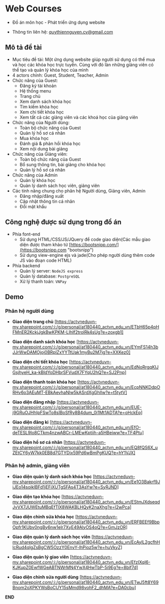 # Web Courses
- Đồ án môn học - Phát triển ứng dụng website

- Thông tin liên hệ: quythiennguyen.cv@gmail.com

## Mô tả đề tài
- Mục tiêu đề tài: Một ứng dụng website giúp người sử dụng có thể mua và học các khóa học trực tuyến. Cùng với đó làn những giảng viên có thể tạo và quản lý khóa học của mình
- 4 actors chính: Guest, Student, Teacher, Admin
- Chức năng của Guest:
    - Đăng ký tài khoản
    - Hệ thống menu
    - Trang chủ
    - Xem danh sách khóa học
    - Tìm kiếm khóa học
    - Xem chi tiết khóa học
    - Xem tất cả các giảng viên và các khoá học của giảng viên 
- Chức năng của Người dùng:
    - Toàn bộ chức năng của Guest
    - Quản lý hồ sơ cá nhân
    - Mua khóa học
    - Đánh giá & phản hồi khóa học
    - Xem nội dung bài giảng
- Chức năng của Giảng viên:
    - Toàn bộ chức năng của Guest
    - Bổ sung thông tin, bài giảng cho khóa học
    - Quản lý hồ sơ cá nhân
- Chức năng của Admin
    - Quản lý khóa học
    - Quản lý danh sách học viên, giảng viên
- Các tính năng chung cho phân hệ Người dùng, Giảng viên, Admin
    - Đăng nhập/đăng xuất
    - Cập nhật thông tin cá nhân
    - Đổi mật khẩu

## Công nghệ được sử dụng trong đồ án
- Phía font-end
    - Sử dụng HTML/CSS/JS/JQuery để code giao diện(Các mẫu giao diện được tham khảo từ [https://bootsnipp.com/](https://bootsnipp.com
    "bootsnipp")
    - Sử dụng view-engine ejs và jade(Cho phép người dùng thêm code JS vào đoạn code HTML) 
- Phía backend
    - Quản lý server: `NodeJS express`
    - Quản lý database: `PostgreSQL`
    - Xử lý thanh toán: `VNPay` 

## **Demo**
### Phân hệ người dùng
- **Giao diện trang chủ**
    [https://actvneduvn-my.sharepoint.com/:i:/g/personal/at180440_actvn_edu_vn/ETbH65p4pHFMnER2KckjJgkBwKPKM-LIhIf2trolRk4sUg?e=zoxgb1]


- **Giao diện danh sách khóa học**
    [https://actvneduvn-my.sharepoint.com/:i:/g/personal/at180440_actvn_edu_vn/EYmFS14h3bJJrWwDAMOjoj0BRplZxYYTtUak1myBu2M7jg?e=XXKez0]

- **Giao diện chi tiết khóa học**
    [https://actvneduvn-my.sharepoint.com/:i:/g/personal/at180440_actvn_edu_vn/EdNoRrgqKIJGsjhyeH_ka-kBldYoDHbrSFVudX7FYqU2hQ?e=SJ2Pnp]

- **Giao diện thanh toán khóa học**
    [https://actvneduvn-my.sharepoint.com/:i:/g/personal/at180440_actvn_edu_vn/EcpNNKDdpORHv6o3AEuMT-EBkAevhaNlw5kASrdXgGhIlw?e=t5tytV]

- **Giao diện đăng nhập**
    [https://actvneduvn-my.sharepoint.com/:i:/g/personal/at180440_actvn_edu_vn/EUE-j9GRuOJHhIpFSwTo8sIBoSfRy8B4dum_0i1Mt1ADTA?e=oHckEp]

- **Giao diện đăng ki**
    [https://actvneduvn-my.sharepoint.com/:i:/g/personal/at180440_actvn_edu_vn/EfO-deTESL9Io8CTkm4nzwABCr-LMEwKptiih-a5HBeiww?e=TF4Ptu]

- **Giao diện hồ sơ cá nhân**
    [https://actvneduvn-my.sharepoint.com/:i:/g/personal/at180440_actvn_edu_vn/EQ8fQS6X_uZEtCY6yW7kk0EB8d7GTYDix59Pd6wBmPgKUQ?e=hY1VJX]

### Phân hệ admin, giảng viên
- **Giao diện quản lý danh sách khóa học**
    [https://actvneduvn-my.sharepoint.com/:i:/g/personal/at180440_actvn_edu_vn/Ee1O3Bakrf9JiJEo14soikIBFd1jEFiXUTgSFAs4T3AsYw?e=SyRJND]

- **Giao diện tạo khóa học**
    [https://actvneduvn-my.sharepoint.com/:i:/g/personal/at180440_actvn_edu_vn/EStmJXdseqdJvVX7JUWEtuMBqEfTlX8WAKBLHQyK2naXhg?e=l2wPca]

- **Giao diện chỉnh sửa khóa học**
    [https://actvneduvn-my.sharepoint.com/:i:/g/personal/at180440_actvn_edu_vn/ERFBEEf9BbpOpfr1KUbv0ngBy6nw1elr7XyE49AlyOS4oQ?e=GmJzOR]

- **Giao diện quản lý danh sách học viên**
    [https://actvneduvn-my.sharepoint.com/:i:/g/personal/at180440_actvn_edu_vn/EcAylL2gcfhHlcRud4qlgZsBgCW5OzzY0EnvY-lhPioz5w?e=huVkyZ]

- **Giao diện quản lý giao viên**
    [https://actvneduvn-my.sharepoint.com/:i:/g/personal/at180440_actvn_edu_vn/EfzIXqI6-KJKupZ0EwfWGeABTNWrMN4YwX4HwTbP-5i9Eg?e=8bif7d]

- **Giao diện chỉnh sửa người dùng**
    [https://actvneduvn-my.sharepoint.com/:i:/g/personal/at180440_actvn_edu_vn/ETwJ5ft8Y69Bnom2oXPKYWsBoCUY15sMmd98vohF2_dhMA?e=DA0cbu]


**END**
